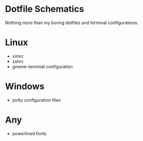 Dotfile Schematics
==================

Nothing more than my boring dotfiles and terminal configurations.

# Linux
- vimrc
- zshrc
- gnome-terminal configuration

# Windows
- putty configuration files

# Any
- powerlined fonts
